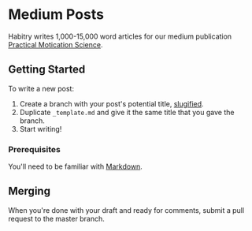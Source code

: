 # Medium Posts

Habitry writes 1,000-15,000 word articles for our medium publication [Practical Motication Science](https://medium.com/practical-motivation-science).

## Getting Started

To write a new post:
1. Create a branch with your post's potential title, [slugified](https://blog.tersmitten.nl/slugify/).
1. Duplicate `_template.md` and give it the same title that you gave the branch.
1. Start writing!

### Prerequisites

You'll need to be familiar with [Markdown](https://guides.github.com/features/mastering-markdown/).


## Merging

When you're done with your draft and ready for comments, submit a pull request to the master branch.
